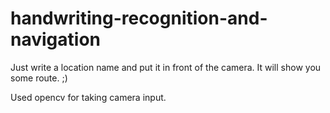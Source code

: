 # handwriting-recognition-and-navigation

Just write a location name and put it in front of the camera.
It will show you some route. ;)

Used opencv for taking camera input.
